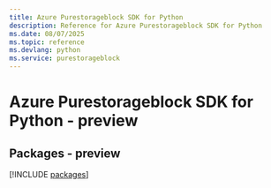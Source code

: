 ```yaml
---
title: Azure Purestorageblock SDK for Python
description: Reference for Azure Purestorageblock SDK for Python
ms.date: 08/07/2025
ms.topic: reference
ms.devlang: python
ms.service: purestorageblock
---
```

# Azure Purestorageblock SDK for Python - preview
## Packages - preview
[!INCLUDE [packages](purestorageblock-index.md)]